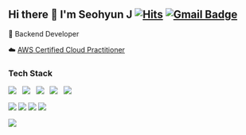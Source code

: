 ## Hi there 👋 I'm Seohyun J  [![Hits](https://hits.seeyoufarm.com/api/count/incr/badge.svg?url=https%3A%2F%2Fgithub.com%2Frxjang&count_bg=%23FFD948&title_bg=%23555555&icon=&icon_color=%23FFFFFF&title=hits&edge_flat=false)](https://hits.seeyoufarm.com) [![Gmail Badge](https://img.shields.io/badge/-Gmail-FFFFFF?style=flat-square&logo=Gmail&link=mailto:olllehyun@gmail.com)](mailto:olllehyun@gmail.com)

💾 Backend Developer

☁️ [AWS Certified Cloud Practitioner](https://www.credly.com/badges/e3d71662-f4ba-467c-b864-ac1672efc7d9/public_url)

### Tech Stack 
<p>
  <img src="https://img.shields.io/badge/Java-000000?style=flat-square&logo=Java"/> &nbsp
  <img src="https://img.shields.io/badge/Spring-000000?style=flat-square&logo=Spring"/> &nbsp
  <img src="https://img.shields.io/badge/Spring Boot-000000?style=flat-square&logo=Spring Boot"/> &nbsp
  <img src="https://img.shields.io/badge/Spring Data JPA-000000?style=flat-square&logo=Spring Data JPA"/> &nbsp
  <img src="https://img.shields.io/badge/mysql-000000?style=flat-square&logo=mysql">
</p>
<p>
  <img src="https://img.shields.io/badge/-HTML-000000?style=flat-square&logo=HTML5"/>
  <img src="https://img.shields.io/badge/-JavaScript-000000?style=flat-square&logo=javascript" />
  <img src="https://img.shields.io/badge/-Typescript-000000?style=flat-square&logo=typescript" />
  <img src="https://img.shields.io/badge/-React-000000?style=flat-square&logo=react" />
</p>
<p>
  <img src="https://img.shields.io/badge/AWS-05122A?style=flat-square&logo=Amazon%20AWS"/></a> &nbsp 
</p>
